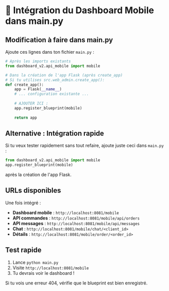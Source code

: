 # 🔌 Intégration du Dashboard Mobile dans main.py

## Modification à faire dans main.py

Ajoute ces lignes dans ton fichier `main.py` :

```python
# Après les imports existants
from dashboard_v2.api_mobile import mobile

# Dans la création de l'app Flask (après create_app)
# Si tu utilises src.web_admin.create_app():
def create_app():
    app = Flask(__name__)
    # ... configuration existante ...
    
    # AJOUTER ICI :
    app.register_blueprint(mobile)
    
    return app
```

## Alternative : Intégration rapide

Si tu veux tester rapidement sans tout refaire, ajoute juste ceci dans `main.py` :

```python
from dashboard_v2.api_mobile import mobile
app.register_blueprint(mobile)
```

après la création de l'app Flask.

## URLs disponibles

Une fois intégré :

- **Dashboard mobile** : `http://localhost:8081/mobile`
- **API commandes** : `http://localhost:8081/mobile/api/orders`
- **API messages** : `http://localhost:8081/mobile/api/messages`
- **Chat** : `http://localhost:8081/mobile/chat/<client_id>`
- **Détails** : `http://localhost:8081/mobile/order/<order_id>`

## Test rapide

1. Lance `python main.py`
2. Visite `http://localhost:8081/mobile`
3. Tu devrais voir le dashboard !

Si tu vois une erreur 404, vérifie que le blueprint est bien enregistré.
